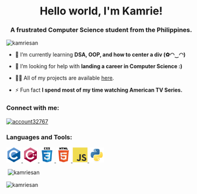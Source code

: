 <h1 align="center">Hello world, I'm Kamrie!</h1>
<h3 align="center">A frustrated Computer Science student from the Philippines.</h3>

<p align="left"> <img src="https://komarev.com/ghpvc/?username=kamriesan&label=Profile%20views&color=000000&style=flat" alt="kamriesan" /> </p>

- 🌱 I’m currently learning **DSA, OOP, and how to center a div (✿◠‿◠)**

- 🤝 I’m looking for help with **landing a career in Computer Science :)**

- 👨‍💻 All of my projects are available [here](https://github.com/kamriesan?tab=repositories).

- ⚡ Fun fact **I spend most of my time watching American TV Series.**

<h3 align="left">Connect with me:</h3>
<p align="left">
<a href="https://twitter.com/account32767" target="blank"><img align="center" src="https://raw.githubusercontent.com/rahuldkjain/github-profile-readme-generator/master/src/images/icons/Social/twitter.svg" alt="account32767" height="30" width="40" /></a>
</p>

<h3 align="left">Languages and Tools:</h3>
<p align="left"> <a href="https://www.cprogramming.com/" target="_blank" rel="noreferrer"> <img src="https://raw.githubusercontent.com/devicons/devicon/master/icons/c/c-original.svg" alt="c" width="40" height="40"/> </a> <a href="https://www.w3schools.com/cpp/" target="_blank" rel="noreferrer"> <img src="https://raw.githubusercontent.com/devicons/devicon/master/icons/cplusplus/cplusplus-original.svg" alt="cplusplus" width="40" height="40"/> </a> <a href="https://www.w3schools.com/css/" target="_blank" rel="noreferrer"> <img src="https://raw.githubusercontent.com/devicons/devicon/master/icons/css3/css3-original-wordmark.svg" alt="css3" width="40" height="40"/> </a> <a href="https://www.w3.org/html/" target="_blank" rel="noreferrer"> <img src="https://raw.githubusercontent.com/devicons/devicon/master/icons/html5/html5-original-wordmark.svg" alt="html5" width="40" height="40"/> </a> <a href="https://developer.mozilla.org/en-US/docs/Web/JavaScript" target="_blank" rel="noreferrer"> <img src="https://raw.githubusercontent.com/devicons/devicon/master/icons/javascript/javascript-original.svg" alt="javascript" width="40" height="40"/> </a> <a href="https://www.python.org" target="_blank" rel="noreferrer"> <img src="https://raw.githubusercontent.com/devicons/devicon/master/icons/python/python-original.svg" alt="python" width="40" height="40"/> </a> </p>

<p>&nbsp;<img align="center" src="https://github-readme-stats.vercel.app/api?username=kamriesan&show_icons=true&theme=dark&title_color=ffffff&text_color=ffffff&locale=en" alt="kamriesan" /></p>

<p><img align="center" src="https://github-readme-streak-stats.herokuapp.com/?user=kamriesan&theme=dark" alt="kamriesan" /></p>
